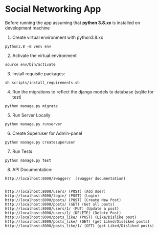 # Social Networking App

Before running the app assuming that **python 3.8.xx** is installed on development machine

1. Create virtual environment with python3.8.xx
```shell
python3.8 -m venv env
```
2. Activate the virtual environment
```shell
source env/bin/activate
```
3. Install requisite packages:
```shell
sh scripts/install_requirements.sh
```

4. Run the migrations to reflect the django models to database (sqlite for test)
```shell
python manage.py migrate
```

5. Run Server Locally
```shell
python manage.py runserver
```

6. Create Superuser for Admin-panel
```shell
python manage.py createsuperuser
```

7. Run Tests
```shell
python manage.py test
```

8. API Documentation:

```shell
http://localhost:8000/swagger/  (swagger documentation)


http://localhost:8000/users/ (POST) (Add User)
http://localhost:8000/login/ (POST) (Login)
http://localhost:8000/posts/ (POST) (Create New Post)
http://localhost:8000/posts/ (GET) (Get all posts)
http://localhost:8000/users/1/ (PUT) (Update a post)
http://localhost:8000/users/1/ (DELETE) (Delete Post)
http://localhost:8000/posts_like/ (POST) (Like/Dislike post)
http://localhost:8000/posts_like/ (GET) (get Liked/Disliked posts)
http://localhost:8000/posts_like/1/ (GET) (get Liked/Disliked posts)
```
